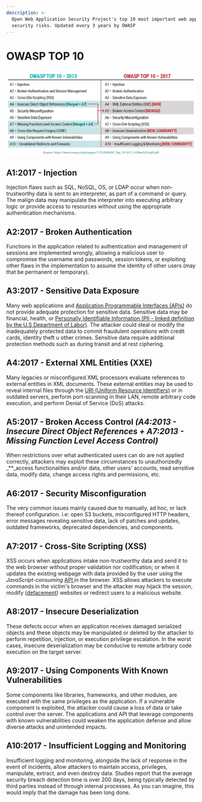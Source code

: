 ```yaml
---
description: >-
  Open Web Application Security Project's top 10 most important web application
  security risks. Updated every 3 years by OWASP
---
```


# OWASP TOP 10

![Minimize these risks to reduce web application vulnerabilities](../../.gitbook/assets/image%20%2859%29.png)

## A1:2017 - Injection

Injection flaws such as SQL, NoSQL, OS, or LDAP occur when non-trustworthy data is sent to an interpreter, as part of a command or query. The malign data may manipulate the interpreter into executing arbitrary logic or provide access to resources without using the appropriate authentication mechanisms.

## A2:2017 - Broken Authentication

Functions in the application related to authentication and management of sessions are implemented wrongly, allowing a malicious user to compromise the username and passwords, session tokens, or exploiting other flaws in the implementation to assume the identity of other users \(may that be permanent or temporary\).

## A3:2017 - Sensitive Data Exposure

Many web applications and [Application Programmable Interfaces \(APIs\)](https://www.freecodecamp.org/news/what-is-an-api-in-english-please-b880a3214a82/) do not provide adequate protection for sensitive data. Sensitive data may be financial, health, or [Personally Identifiable Information \(PII - linked definition by the U.S Department of Labor\)](https://www.dol.gov/general/ppii#:~:text=Personal%20Identifiable%20Information%20%28PII%29%20is,either%20direct%20or%20indirect%20means.&text=It%20is%20the%20responsibility%20of,to%20which%20they%20have%20access.). The attacker could steal or modify the inadequately protected data to commit fraudulent operations with credit cards, identity theft u other crimes. Sensitive data require additional protection methods such as during transit and at rest ciphering.

## A4:2017 - External XML Entities \(XXE\)

Many legacies or misconfigured XML processors evaluate references to external entities in XML documents. These external entities may be used to reveal internal files through the [URI \(Uniform Resource Identifiers\)](https://www.iana.org/assignments/uri-schemes/uri-schemes.xhtml) or in outdated servers, perform port-scanning in their LAN, remote arbitrary code execution, and perform Denial of Service \(DoS\) attacks.

## A5:2017 - Broken Access Control _\(A4:2013 - Insecure Direct Object References + A7:2013 - Missing Function Level Access Control\)_

When restrictions over what authenticated users can do are not applied correctly, attackers may exploit these circumstances to unauthorizedly _\*\*_access functionalities and/or data, other users' accounts, read sensitive data, modify data, change access rights and permissions, etc.

## A6:2017 - Security Misconfiguration

The very common issues mainly caused due to manually, ad hoc, or lack thereof configuration. i.e: open S3 buckets, misconfigured HTTP headers, error messages revealing sensitive data, lack of patches and updates, outdated frameworks, deprecated dependencies, and components.

## A7:2017 - Cross-Site Scripting \(XSS\)

XSS occurs when applications intake non-trustworthy data and send it to the web browser without proper validation nor codification; or when it updates the existing webpage with data provided by the user using the _JavaScript-consuming_ [API ](https://www.youtube.com/watch?v=s7wmiS2mSXY)in the browser. XSS allows attackers to execute commands in the victim's browser and the attacker may hijack the session, modify \([defacement](https://documents.trendmicro.com/assets/white_papers/wp-a-deep-dive-into-defacement.pdf)\) websites or redirect users to a malicious website.

## A8:2017 - Insecure Deserialization

These defects occur when an application receives damaged serialized objects and these objects may be manipulated or deleted by the attacker to perform repetition, injection, or execution privilege escalation. In the worst cases, insecure deserialization may be conducive to remote arbitrary code execution on the target server.

## A9:2017 - Using Components With Known Vulnerabilities

Some components like libraries, frameworks, and other modules, are executed with the same privileges as the application. If a vulnerable component is exploited, the attacker could cause a loss of data or take control over the server. The applications and API that leverage components with known vulnerabilities could weaken the application defense and allow diverse attacks and unintended impacts.

## A10:2017 - Insufficient Logging and Monitoring

Insufficient logging and monitoring, alongside the lack of response in the event of incidents, allow attackers to maintain access, privileges, manipulate, extract, and even destroy data. Studies report that the average security breach detection time is over 200 days, being typically detected by third parties instead of through internal processes. As you can imagine, this would imply that the damage has been long done.

